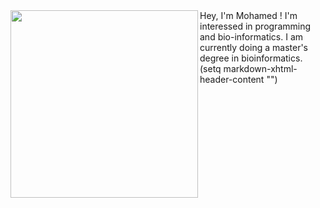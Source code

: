 <img align="left" width="300" src="https://media.tenor.com/dHk-LfzHrtwAAAAi/linux-computer.gif">
<div class="typewriter">
    Hey, I'm Mohamed !
    I'm interessed in programming and bio-informatics. 
    I am currently doing a master's degree in bioinformatics.
</div>
(setq markdown-xhtml-header-content
      "<style type='text/css'>
a { text-decoration: none; }
a:hover { text-decoration: underline; }
</style>")

